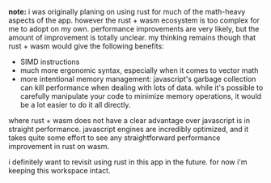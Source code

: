 **note:** i was originally planing on using rust for much of the math-heavy aspects of the app. however the rust + wasm
ecosystem is too complex for me to adopt on my own. performance improvements are very likely, but the amount of
improvement is totally unclear. my thinking remains though that rust + wasm would give the following benefits:

- SIMD instructions
- much more ergonomic syntax, especially when it comes to vector math
- more intentional memory management: javascript's garbage collection can kill performance when dealing with lots of
  data. while it's possible to carefully manipulate your code to minimize memory operations, it would be a lot easier to
  do it all directly.

where rust + wasm does not have a clear advantage over javascript is in straight performance. javascript engines are
incredibly optimized, and it takes quite some effort to see any straightforward performance improvement in rust on wasm.

i definitely want to revisit using rust in this app in the future. for now i'm keeping this workspace intact.
